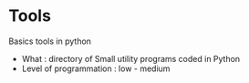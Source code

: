# Tools
Basics tools in python
- What : directory of Small utility programs coded in Python
- Level of programmation : low - medium
